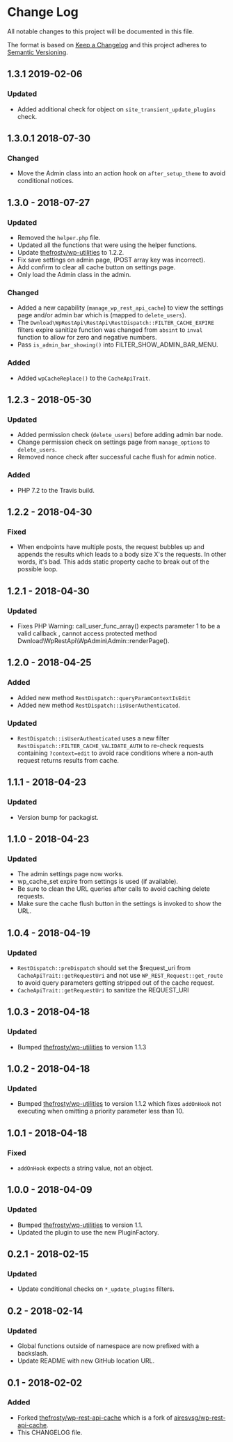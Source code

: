 # Change Log
All notable changes to this project will be documented in this file.

The format is based on [Keep a Changelog](http://keepachangelog.com/)
and this project adheres to [Semantic Versioning](http://semver.org/).

## 1.3.1 2019-02-06
### Updated
- Added additional check for object on `site_transient_update_plugins` check.

## 1.3.0.1 2018-07-30
### Changed
- Move the Admin class into an action hook on `after_setup_theme` to avoid conditional notices.

## 1.3.0 - 2018-07-27
### Updated
- Removed the `helper.php` file.
- Updated all the functions that were using the helper functions.
- Update [thefrosty/wp-utilities](https://github.com/thefrosty/wp-utilities) to 1.2.2.
- Fix save settings on admin page, (POST array key was incorrect).
- Add confirm to clear all cache button on settings page.
- Only load the Admin class in the admin.

### Changed
- Added a new capability (`manage_wp_rest_api_cache`) to view the settings page and/or admin bar which
is (mapped to `delete_users`).
- The `Dwnload\WpRestApi\RestApi\RestDispatch::FILTER_CACHE_EXPIRE` filters expire sanitize function was changed from
`absint` to `inval` function to allow for zero and negative numbers.
- Pass `is_admin_bar_showing()` into FILTER_SHOW_ADMIN_BAR_MENU.

### Added
- Added `wpCacheReplace()` to the `CacheApiTrait`.

## 1.2.3 - 2018-05-30
### Updated
- Added permission check (`delete_users`) before adding admin bar node.
- Change permission check on settings page from `manage_options` to `delete_users`.
- Removed nonce check after successful cache flush for admin notice.

### Added
- PHP 7.2 to the Travis build.

## 1.2.2 - 2018-04-30
### Fixed
- When endpoints have multiple posts, the request bubbles up and appends the results which leads to a body size X's the
requests. In other words, it's bad. This adds static property cache to break out of the possible loop.

## 1.2.1 - 2018-04-30
### Updated
- Fixes PHP Warning: call_user_func_array() expects parameter 1 to be a valid callback , cannot access protected method Dwnload\WpRestApi\WpAdmin\Admin::renderPage(). 

## 1.2.0 - 2018-04-25
### Added
- Added new method `RestDispatch::queryParamContextIsEdit`
- Added new method `RestDispatch::isUserAuthenticated`.

### Updated
- `RestDispatch::isUserAuthenticated` uses a new filter `RestDispatch::FILTER_CACHE_VALIDATE_AUTH` to re-check requests containing `?context=edit` to avoid race conditions where a non-auth request returns results from cache.

## 1.1.1 - 2018-04-23
### Updated
- Version bump for packagist.

## 1.1.0 - 2018-04-23
### Updated
- The admin settings page now works.
- wp_cache_set expire from settings is used (if available).
- Be sure to clean the URL queries after calls to avoid caching delete requests.
- Make sure the cache flush button in the settings is invoked to show the URL.

## 1.0.4 - 2018-04-19
### Updated
- `RestDispatch::preDispatch` should set the $request_uri from `CacheApiTrait::getRequestUri` and not use
`WP_REST_Request::get_route` to avoid query parameters getting stripped out of the cache request.
- `CacheApiTrait::getRequestUri` to sanitize the REQUEST_URI

## 1.0.3 - 2018-04-18
### Updated
- Bumped [thefrosty/wp-utilities](https://github.com/thefrosty/wp-utilities/) to version 1.1.3

## 1.0.2 - 2018-04-18
### Updated
- Bumped [thefrosty/wp-utilities](https://github.com/thefrosty/wp-utilities/) to version 1.1.2
which fixes `addOnHook` not executing when omitting a priority parameter less than 10.

## 1.0.1 - 2018-04-18
### Fixed
- `addOnHook` expects a string value, not an object.

## 1.0.0 - 2018-04-09
### Updated
- Bumped [thefrosty/wp-utilities](https://github.com/thefrosty/wp-utilities/) to version 1.1.
- Updated the plugin to use the new PluginFactory.

## 0.2.1 - 2018-02-15
### Updated
- Update conditional checks on `*_update_plugins` filters.

## 0.2 - 2018-02-14
### Updated
- Global functions outside of namespace are now prefixed with a backslash.
- Update README with new GitHub location URL.

## 0.1 - 2018-02-02
### Added
- Forked [thefrosty/wp-rest-api-cache](https://github.com/thefrosty/wp-rest-api-cache/) which is a fork of 
[airesvsg/wp-rest-api-cache](https://github.com/airesvsg/wp-rest-api-cache/).
- This CHANGELOG file.